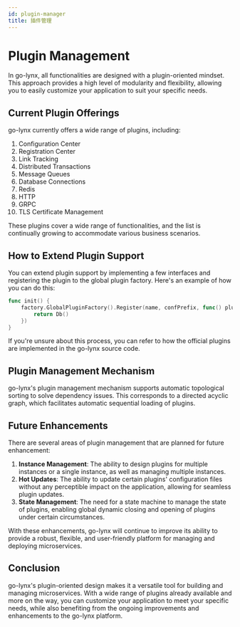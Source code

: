 ```yaml
---
id: plugin-manager
title: 插件管理
---
```


# Plugin Management

In go-lynx, all functionalities are designed with a plugin-oriented mindset. This approach provides a high level of modularity and flexibility, allowing you to easily customize your application to suit your specific needs.

## Current Plugin Offerings

go-lynx currently offers a wide range of plugins, including:

1. Configuration Center
2. Registration Center
3. Link Tracking
4. Distributed Transactions
5. Message Queues
6. Database Connections
7. Redis
8. HTTP
9. GRPC
10. TLS Certificate Management

These plugins cover a wide range of functionalities, and the list is continually growing to accommodate various business scenarios.

## How to Extend Plugin Support

You can extend plugin support by implementing a few interfaces and registering the plugin to the global plugin factory. Here's an example of how you can do this:

```go
func init() {
	factory.GlobalPluginFactory().Register(name, confPrefix, func() plugin.Plugin {
		return Db()
	})
}
```

If you're unsure about this process, you can refer to how the official plugins are implemented in the go-lynx source code.

## Plugin Management Mechanism

go-lynx's plugin management mechanism supports automatic topological sorting to solve dependency issues. This corresponds to a directed acyclic graph, which facilitates automatic sequential loading of plugins.

## Future Enhancements

There are several areas of plugin management that are planned for future enhancement:

1. **Instance Management**: The ability to design plugins for multiple instances or a single instance, as well as managing multiple instances.
2. **Hot Updates**: The ability to update certain plugins' configuration files without any perceptible impact on the application, allowing for seamless plugin updates.
3. **State Management**: The need for a state machine to manage the state of plugins, enabling global dynamic closing and opening of plugins under certain circumstances.

With these enhancements, go-lynx will continue to improve its ability to provide a robust, flexible, and user-friendly platform for managing and deploying microservices.

## Conclusion

go-lynx's plugin-oriented design makes it a versatile tool for building and managing microservices. With a wide range of plugins already available and more on the way, you can customize your application to meet your specific needs, while also benefiting from the ongoing improvements and enhancements to the go-lynx platform.